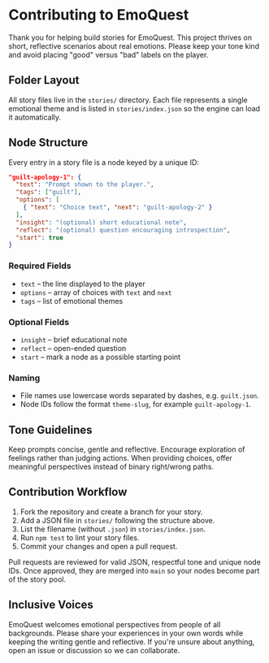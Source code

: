 # Contributing to EmoQuest

Thank you for helping build stories for EmoQuest. This project thrives on short,
reflective scenarios about real emotions. Please keep your tone kind and avoid
placing "good" versus "bad" labels on the player.

## Folder Layout
All story files live in the `stories/` directory. Each file represents a single
emotional theme and is listed in `stories/index.json` so the engine can load
it automatically.

## Node Structure
Every entry in a story file is a node keyed by a unique ID:

```json
"guilt-apology-1": {
  "text": "Prompt shown to the player.",
  "tags": ["guilt"],
  "options": [
    { "text": "Choice text", "next": "guilt-apology-2" }
  ],
  "insight": "(optional) short educational note",
  "reflect": "(optional) question encouraging introspection",
  "start": true
}
```

### Required Fields
* `text` – the line displayed to the player
* `options` – array of choices with `text` and `next`
* `tags` – list of emotional themes

### Optional Fields
* `insight` – brief educational note
* `reflect` – open-ended question
* `start` – mark a node as a possible starting point

### Naming
* File names use lowercase words separated by dashes, e.g. `guilt.json`.
* Node IDs follow the format `theme-slug`, for example `guilt-apology-1`.

## Tone Guidelines
Keep prompts concise, gentle and reflective. Encourage exploration of feelings rather than judging actions. When providing choices, offer meaningful perspectives instead of binary right/wrong paths.
## Contribution Workflow
1. Fork the repository and create a branch for your story.
2. Add a JSON file in `stories/` following the structure above.
3. List the filename (without `.json`) in `stories/index.json`.
4. Run `npm test` to lint your story files.
5. Commit your changes and open a pull request.

Pull requests are reviewed for valid JSON, respectful tone and unique node IDs.
Once approved, they are merged into `main` so your nodes become part of the story pool.

## Inclusive Voices
EmoQuest welcomes emotional perspectives from people of all backgrounds. Please share your experiences in your own words while keeping the writing gentle and reflective. If you're unsure about anything, open an issue or discussion so we can collaborate.
